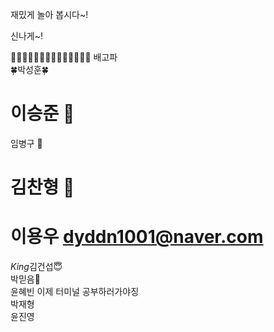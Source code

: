재밌게 놀아 봅시다~!

신나게~!


👻👻👻👻👻👻👻👻👻👻👻👻👻👻
배고파 <br>
🍀박성훈🍀  <br> 
# 이승준 🍎 <br>
임병구 🍕 <br>
# 김찬형 🎸 <br>
# 이용우 dyddn1001@naver.com <br>
*King*김건섭😇 <br>
박믿음🤯 <br>
윤혜빈  이제 터미널 공부하러가야징<br>
박재형<br>
윤진영<br>
